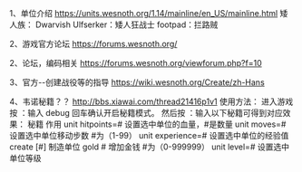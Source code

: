 1、单位介绍
https://units.wesnoth.org/1.14/mainline/en_US/mainline.html
矮人族：
Dwarvish Ulfserker：矮人狂战士
footpad：拦路贼

2、游戏官方论坛
https://forums.wesnoth.org/

2、论坛，编码相关
https://forums.wesnoth.org/viewforum.php?f=10

3、官方--创建战役等的指导
https://wiki.wesnoth.org/Create/zh-Hans

4、韦诺秘籍？？
http://bbs.xiawai.com/thread21416p1v1
使用方法：
进入游戏 按 ：输入 debug 回车确认开启秘籍模式。
然后按 ：输入以下秘籍可得到对应效果：
秘籍	作用
unit hitpoints=#	设置选中单位的血量，#是数量
unit moves=#	设置选中单位移动步数 #为（1-99）
unit experience=#	设置选中单位的经验值
create [#]	制造单位
gold #	增加金钱 #为（0-999999）
unit level=#	设置选中单位等级
